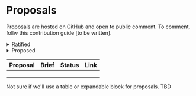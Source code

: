 # Proposals

Proposals are hosted on GitHub and open to public comment. To comment, follw this contribution guide \[to be written].

<details>

<summary>Ratified</summary>

List of ratified proposals

</details>

<details>

<summary>Proposed</summary>

List of proposed proposals

</details>

| Proposal | Brief | Status | Link |
| -------- | ----- | ------ | ---- |
|          |       |        |      |
|          |       |        |      |
|          |       |        |      |

Not sure if we'll use a table or expandable block for proposals. TBD

